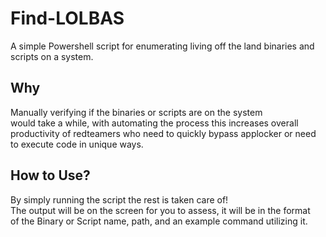 # Find-LOLBAS

A simple Powershell script for enumerating living off the land binaries and scripts on a system.

## Why

Manually verifying if the binaries or scripts are on the system <br>
would take a while, with automating the process this increases overall productivity
of redteamers who need to quickly bypass applocker or need to execute code in unique ways.

## How to Use?

By simply running the script the rest is taken care of! <br>
The output will be on the screen for you to assess, it will be in the format <br>
of the Binary or Script name, path, and an example command utilizing it.